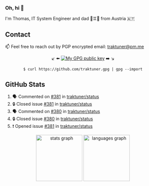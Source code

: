 ### Oh, hi 👋

I'm Thomas, IT System Engineer and dad 👶♊️👶 from Austria 🇦🇹

<!--
**traktuner/traktuner** is a ✨ _special_ ✨ repository because its `README.md` (this file) appears on your GitHub profile.

Here are some ideas to get you started:

- 🔭 I’m currently working on ...
- 🌱 I’m currently learning ...
- 👯 I’m looking to collaborate on ...
- 🤔 I’m looking for help with ...
- 💬 Ask me about ...
- 📫 How to reach me: ...
- 😄 Pronouns: ...
- ⚡ Fun fact: ...
-->

## Contact
📫 Feel free to reach out by PGP encrypted email:
traktuner@pm.me

<div align="center" markdown="1">

↙️ ⬅️ [![My GPG public key](https://img.shields.io/badge/PGP%20public%20key-6D4AFF?style=for-the-badge)](https://github.com/traktuner.gpg) ➡️ ↘️

```shell
$ curl https://github.com/traktuner.gpg | gpg --import
```

</div>

## GitHub Stats
<!--START_SECTION:activity-->
1. 🗣 Commented on [#381](https://github.com/traktuner/status/issues/381#issuecomment-2183010778) in [traktuner/status](https://github.com/traktuner/status)
2. 🔒 Closed issue [#381](https://github.com/traktuner/status/issues/381) in [traktuner/status](https://github.com/traktuner/status)
3. 🗣 Commented on [#380](https://github.com/traktuner/status/issues/380#issuecomment-2183010648) in [traktuner/status](https://github.com/traktuner/status)
4. 🔒 Closed issue [#380](https://github.com/traktuner/status/issues/380) in [traktuner/status](https://github.com/traktuner/status)
5. ❗ Opened issue [#381](https://github.com/traktuner/status/issues/381) in [traktuner/status](https://github.com/traktuner/status)
<!--END_SECTION:activity-->

<div align="center">
  <img src="https://github-readme-stats.vercel.app/api?username=traktuner&hide_title=false&hide_rank=false&show_icons=true&include_all_commits=true&count_private=true&disable_animations=false&theme=dracula&locale=en&hide_border=false&order=1" height="150" alt="stats graph"  />
  <img src="https://github-readme-stats.vercel.app/api/top-langs?username=traktuner&locale=en&hide_title=false&layout=compact&card_width=320&langs_count=5&theme=dracula&hide_border=false&order=2" height="150" alt="languages graph"  />
</div>
